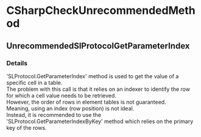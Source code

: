 ﻿---  
uid: Validator_3_15_2  
---

# CSharpCheckUnrecommendedMethod

## UnrecommendedSlProtocolGetParameterIndex

### Details

'SLProtocol.GetParameterIndex' method is used to get the value of a specific cell in a table.  
The problem with this call is that it relies on an indexer to identify the row for which a cell value needs to be retrieved.  
However, the order of rows in element tables is not guaranteed.  
Meaning, using an index (row position) is not ideal.  
Instead, it is recommended to use the 'SLProtocol.GetParameterIndexByKey' method which relies on the primary key of the rows.
